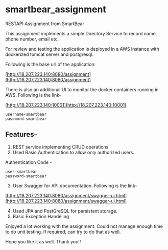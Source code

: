 # smartbear_assignment
RESTAPI Assignment from SmartBear

This assignment implements a simple Directory Service to record name, phone number, email etc.

For review and testing the application is deployed in a AWS instance with dockerized tomcat server and postgresql.

Following is the base url of the application:

[http://18.207.223.140:8080/assignment](http://18.207.223.140:8080/assignment)

There is also an additional UI to monitor the docker containers running in AWS. Following is the link-

[http://18.207.223.140:10001](http://18.207.223.140:10001)
```
username-smartbear
password-smartbear

```


## Features-
1. REST service implementing CRUD operations.
2. Used Basic Authentication to allow only authorized users.

Authentication Code - 
```
user-smartbear
password-smartbear
```

3. User Swagger for API documentation. Following is the link-

[http://18.207.223.140:8080/assignment/swagger-ui.html](http://18.207.223.140:8080/assignment/swagger-ui.html)

4. Used JPA and PostGreSQL for persistant storage.
5. Basic Exception Handeling


Enjoyed a lot working with the assignment. Could not manage enough time to do unit testing. If required, can try to do that as well.

Hope you like it as well. Thank you!!
